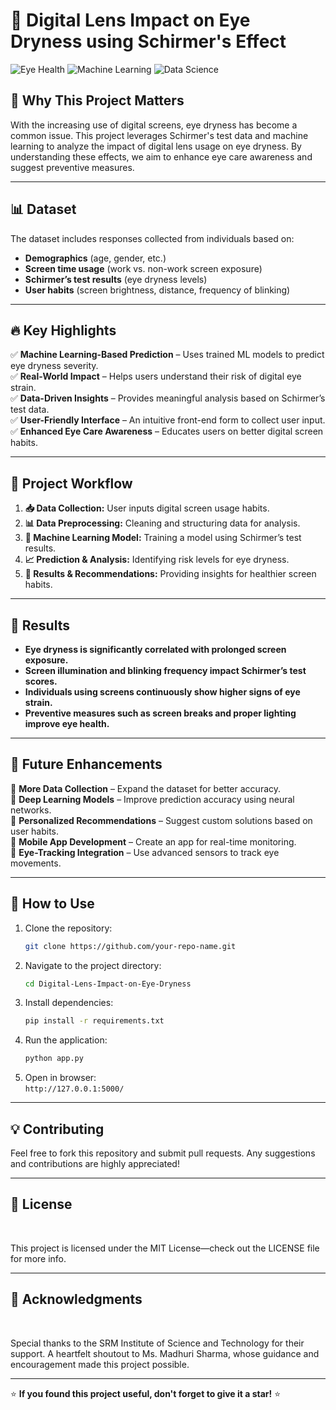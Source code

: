 # 📌 Digital Lens Impact on Eye Dryness using Schirmer's Effect

![Eye Health](https://img.icons8.com/ios-filled/50/000000/visible.png) ![Machine Learning](https://img.icons8.com/ios-filled/50/000000/artificial-intelligence.png) ![Data Science](https://img.icons8.com/ios-filled/50/000000/database.png)

## 🚀 Why This Project Matters

With the increasing use of digital screens, eye dryness has become a common issue. This project leverages Schirmer's test data and machine learning to analyze the impact of digital lens usage on eye dryness. By understanding these effects, we aim to enhance eye care awareness and suggest preventive measures.

---

## 📊 Dataset

The dataset includes responses collected from individuals based on:
- **Demographics** (age, gender, etc.)
- **Screen time usage** (work vs. non-work screen exposure)
- **Schirmer’s test results** (eye dryness levels)
- **User habits** (screen brightness, distance, frequency of blinking)

---

## 🔥 Key Highlights

✅ **Machine Learning-Based Prediction** – Uses trained ML models to predict eye dryness severity.  
✅ **Real-World Impact** – Helps users understand their risk of digital eye strain.  
✅ **Data-Driven Insights** – Provides meaningful analysis based on Schirmer’s test data.  
✅ **User-Friendly Interface** – An intuitive front-end form to collect user input.  
✅ **Enhanced Eye Care Awareness** – Educates users on better digital screen habits.  

---

## 🔄 Project Workflow

1. **📥 Data Collection:** User inputs digital screen usage habits.  
2. **📊 Data Preprocessing:** Cleaning and structuring data for analysis.  
3. **🤖 Machine Learning Model:** Training a model using Schirmer’s test results.  
4. **📈 Prediction & Analysis:** Identifying risk levels for eye dryness.  
5. **📝 Results & Recommendations:** Providing insights for healthier screen habits.  

---

## 🎯 Results

- **Eye dryness is significantly correlated with prolonged screen exposure.**
- **Screen illumination and blinking frequency impact Schirmer’s test scores.**
- **Individuals using screens continuously show higher signs of eye strain.**
- **Preventive measures such as screen breaks and proper lighting improve eye health.**

---

## 🔮 Future Enhancements

🔹 **More Data Collection** – Expand the dataset for better accuracy.  
🔹 **Deep Learning Models** – Improve prediction accuracy using neural networks.  
🔹 **Personalized Recommendations** – Suggest custom solutions based on user habits.  
🔹 **Mobile App Development** – Create an app for real-time monitoring.  
🔹 **Eye-Tracking Integration** – Use advanced sensors to track eye movements.  

---

## 📜 How to Use

1. Clone the repository:  
   ```bash
   git clone https://github.com/your-repo-name.git
   ```
2. Navigate to the project directory:  
   ```bash
   cd Digital-Lens-Impact-on-Eye-Dryness
   ```
3. Install dependencies:  
   ```bash
   pip install -r requirements.txt
   ```
4. Run the application:  
   ```bash
   python app.py
   ```
5. Open in browser:  
   `http://127.0.0.1:5000/`

---

## 💡 Contributing

Feel free to fork this repository and submit pull requests. Any suggestions and contributions are highly appreciated!  

---

<h2>📜 License</h2><br>

This project is licensed under the MIT License—check out the LICENSE file for more info.<br>

---

<h2>🙏 Acknowledgments</h2><br>

Special thanks to the SRM Institute of Science and Technology for their support. A heartfelt shoutout to Ms. Madhuri Sharma, whose guidance and encouragement made this project possible.

---

⭐ **If you found this project useful, don't forget to give it a star!** ⭐


